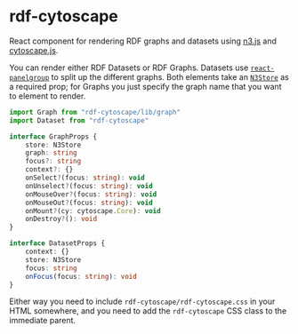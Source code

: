# rdf-cytoscape

React component for rendering RDF graphs and datasets using [n3.js](https://github.com/rdfjs/N3.js) and [cytoscape.js](https://github.com/cytoscape/cytoscape.js).

You can render either RDF Datasets or RDF Graphs. Datasets use [`react-panelgroup`](https://github.com/DanFessler/react-panelgroup) to split up the different graphs. Both elements take an [`N3Store`](http://rdf.js.org/N3.js/docs/N3Store.html) as a required prop; for Graphs you just specify the graph name that you want to element to render.

```typescript
import Graph from "rdf-cytoscape/lib/graph"
import Dataset from "rdf-cytoscape"
```

```typescript
interface GraphProps {
	store: N3Store
	graph: string
	focus?: string
	context?: {}
	onSelect?(focus: string): void
	onUnselect?(focus: string): void
	onMouseOver?(focus: string): void
	onMouseOut?(focus: string): void
	onMount?(cy: cytoscape.Core): void
	onDestroy?(): void
}

interface DatasetProps {
	context: {}
	store: N3Store
	focus: string
	onFocus(focus: string): void
}
```

Either way you need to include `rdf-cytoscape/rdf-cytoscape.css` in your HTML somewhere, and you need to add the `rdf-cytoscape` CSS class to the immediate parent.
